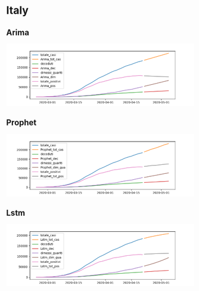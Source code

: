 # Italy

## Arima
![arima](/arima.png)

## Prophet
![prophet](/prophet.png)

## Lstm
![lstm](/lstm.png)
